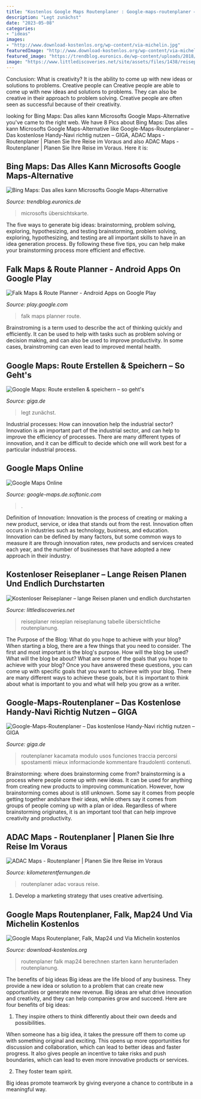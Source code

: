 ```yaml
---
title: "Kostenlos Google Maps Routenplaner : Google-maps-routenplaner – Das Kostenlose Handy-navi Richtig Nutzen – Giga"
description: "Legt zunächst"
date: "2023-05-08"
categories:
- "ideas"
images:
- "http://www.download-kostenlos.org/wp-content/via-michelin.jpg"
featuredImage: "http://www.download-kostenlos.org/wp-content/via-michelin.jpg"
featured_image: "https://trendblog.euronics.de/wp-content/uploads/2018/01/Bing-Maps-Karten-Startseite-Uebersichtskarte.jpg"
image: "https://www.littlediscoveries.net/site/assets/files/1438/reiseplan-littlediscoveriesnet.png"
---
```



Conclusion: What is creativity? It is the ability to come up with new ideas or solutions to problems. Creative people can
Creative people are able to come up with new ideas and solutions to problems. They can also be creative in their approach to problem solving. Creative people are often seen as successful because of their creativity.

	

		
looking for Bing Maps: Das alles kann Microsofts Google Maps-Alternative you've came to the right web. We have 8 Pics about Bing Maps: Das alles kann Microsofts Google Maps-Alternative like Google-Maps-Routenplaner – Das kostenlose Handy-Navi richtig nutzen – GIGA, ADAC Maps - Routenplaner | Planen Sie Ihre Reise im Voraus and also ADAC Maps - Routenplaner | Planen Sie Ihre Reise im Voraus. Here it is:
		
    
## Bing Maps: Das Alles Kann Microsofts Google Maps-Alternative

<img loading=lazy src="https://trendblog.euronics.de/wp-content/uploads/2018/01/Bing-Maps-Karten-Startseite-Uebersichtskarte.jpg" onerror="this.onerror=null;this.src='https://tse4.mm.bing.net/th?id=OIP.bjvGMfJmhGHYjWhJtzC7GAHaEO&amp;pid=15.1';" alt="Bing Maps: Das alles kann Microsofts Google Maps-Alternative">

_Source: trendblog.euronics.de_

>microsofts übersichtskarte. 

	

The five ways to generate big ideas: brainstorming, problem solving, exploring, hypothesizing, and testing
brainstorming, problem solving, exploring, hypothesizing, and testing are all important skills to have in an idea generation process. By following these five tips, you can help make your brainstorming process more efficient and effective.

    
## Falk Maps &amp; Route Planner - Android Apps On Google Play

<img loading=lazy src="https://lh3.googleusercontent.com/wrLMBxEjAsszjHgjJvZQM3n57EAjnuLKPwtKau9x1HyfW7HM-ywCfSiHccFq4M3t7No=h900" onerror="this.onerror=null;this.src='https://tse1.mm.bing.net/th?id=OIP.Ju_4ijwqtN2eRwoMTDXfZAHaNL&amp;pid=15.1';" alt="Falk Maps &amp; Route Planner - Android Apps on Google Play">

_Source: play.google.com_

>falk maps planner route. 

	

Brainstroming is a term used to describe the act of thinking quickly and efficiently. It can be used to help with tasks such as problem solving or decision making, and can also be used to improve productivity. In some cases, brainstroming can even lead to improved mental health.

    
## Google Maps: Route Erstellen &amp; Speichern – So Geht&#039;s

<img loading=lazy src="http://static.giga.de/wp-content/uploads/2015/05/google-my-maps-rcm960x0.jpg" onerror="this.onerror=null;this.src='https://tse3.mm.bing.net/th?id=OIP.YSpQwGCWZ4osGrhB_GSSjQHaE1&amp;pid=15.1';" alt="Google Maps: Route erstellen &amp; speichern – so geht&#039;s">

_Source: giga.de_

>legt zunächst. 

	

Industrial processes: How can innovation help the industrial sector?
Innovation is an important part of the industrial sector, and can help to improve the efficiency of processes. There are many different types of innovation, and it can be difficult to decide which one will work best for a particular industrial process.

    
## Google Maps Online

<img loading=lazy src="http://images.sftcdn.net/images/t_optimized,f_auto/p/4b9670ce-96d3-11e6-a7f0-00163ec9f5fa/82426318/google-maps-screenshot.jpg" onerror="this.onerror=null;this.src='https://tse1.mm.bing.net/th?id=OIP.GkxDUIbV6zxQJe_cBAiJ7gHaEc&amp;pid=15.1';" alt="Google Maps Online">

_Source: google-maps.de.softonic.com_

>. 

	

Definition of Innovation:
Innovation is the process of creating or making a new product, service, or idea that stands out from the rest. Innovation often occurs in industries such as technology, business, and education. Innovation can be defined by many factors, but some common ways to measure it are through innovation rates, new products and services created each year, and the number of businesses that have adopted a new approach in their industry.

    
## Kostenloser Reiseplaner – Lange Reisen Planen Und Endlich Durchstarten

<img loading=lazy src="https://www.littlediscoveries.net/site/assets/files/1438/reiseplan-littlediscoveriesnet.png" onerror="this.onerror=null;this.src='https://tse2.mm.bing.net/th?id=OIP.W0al5AyG9JvPVawtxquWfgHaCd&amp;pid=15.1';" alt="Kostenloser Reiseplaner – lange Reisen planen und endlich durchstarten">

_Source: littlediscoveries.net_

>reiseplaner reiseplan reiseplanung tabelle übersichtliche routenplanung. 

	

The Purpose of the Blog: What do you hope to achieve with your blog?
When starting a blog, there are a few things that you need to consider. The first and most important is the blog's purpose. How will the blog be used? What will the blog be about? What are some of the goals that you hope to achieve with your blog? Once you have answered these questions, you can come up with specific goals that you want to achieve with your blog. There are many different ways to achieve these goals, but it is important to think about what is important to you and what will help you grow as a writer.

    
## Google-Maps-Routenplaner – Das Kostenlose Handy-Navi Richtig Nutzen – GIGA

<img loading=lazy src="https://static.giga.de/wp-content/uploads/2015/04/Google-Maps-Routenplaner-rcm1200x627u.jpg" onerror="this.onerror=null;this.src='https://tse2.mm.bing.net/th?id=OIP.AuUHCloId6aefo9u9THQFwHaD3&amp;pid=15.1';" alt="Google-Maps-Routenplaner – Das kostenlose Handy-Navi richtig nutzen – GIGA">

_Source: giga.de_

>routenplaner kacamata modulo usos funciones traccia percorsi spostamenti mieux informacionde kommentare fraudolenti contenuti. 

	

Brainstorming: where does brainstorming come from?
brainstorming is a process where people come up with new ideas. It can be used for anything from creating new products to improving communication. However, how brainstorming comes about is still unknown. Some say it comes from people getting together andshare their ideas, while others say it comes from groups of people coming up with a plan or idea. Regardless of where brainstorming originates, it is an important tool that can help improve creativity and productivity.

    
## ADAC Maps - Routenplaner | Planen Sie Ihre Reise Im Voraus

<img loading=lazy src="https://www.kilometerentfernungen.de/wp-content/uploads/2016/05/ADAC-routenplaner.jpg" onerror="this.onerror=null;this.src='https://tse3.mm.bing.net/th?id=OIP.JJ00vkMGkktNP2XyXo92_wHaFQ&amp;pid=15.1';" alt="ADAC Maps - Routenplaner | Planen Sie Ihre Reise im Voraus">

_Source: kilometerentfernungen.de_

>routenplaner adac voraus reise. 

	

1. Develop a marketing strategy that uses creative advertising.

    
## Google Maps Routenplaner, Falk, Map24 Und Via Michelin Kostenlos

<img loading=lazy src="http://www.download-kostenlos.org/wp-content/via-michelin.jpg" onerror="this.onerror=null;this.src='https://tse4.mm.bing.net/th?id=OIP.-gRJMPD2Z9PRahsFCwXNmwHaDn&amp;pid=15.1';" alt="Google Maps Routenplaner, Falk, Map24 und Via Michelin kostenlos">

_Source: download-kostenlos.org_

>routenplaner falk map24 berechnen starten kann herunterladen routenplanung. 

	

The benefits of big ideas
Big ideas are the life blood of any business. They provide a new idea or solution to a problem that can create new opportunities or generate new revenue. Big ideas are what drive innovation and creativity, and they can help companies grow and succeed. Here are four benefits of big ideas:
1. They inspire others to think differently about their own deeds and possibilities.

When someone has a big idea, it takes the pressure off them to come up with something original and exciting. This opens up more opportunities for discussion and collaboration, which can lead to better ideas and faster progress. It also gives people an incentive to take risks and push boundaries, which can lead to even more innovative products or services.

2. They foster team spirit.

Big ideas promote teamwork by giving everyone a chance to contribute in a meaningful way.

